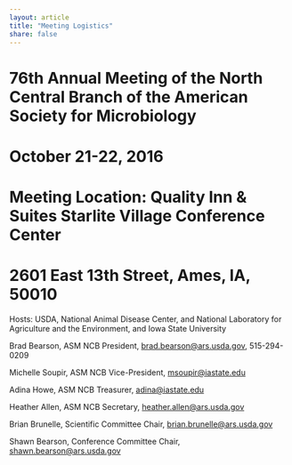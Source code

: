```yaml
---
layout: article
title: "Meeting Logistics"
share: false
---
```


# 76th Annual Meeting of the North Central Branch of the American Society for Microbiology

# October 21-22, 2016

# Meeting Location: Quality Inn & Suites Starlite Village Conference Center

# 2601 East 13th Street, Ames, IA, 50010

Hosts: USDA, National Animal Disease Center, and National Laboratory for Agriculture and the Environment, and Iowa State University

Brad Bearson, ASM NCB President, brad.bearson@ars.usda.gov, 515-294-0209

Michelle Soupir, ASM NCB Vice-President, msoupir@iastate.edu

Adina Howe, ASM NCB Treasurer, adina@iastate.edu

Heather Allen, ASM NCB Secretary, heather.allen@ars.usda.gov

Brian Brunelle, Scientific Committee Chair, brian.brunelle@ars.usda.gov

Shawn Bearson, Conference Committee Chair, shawn.bearson@ars.usda.gov







